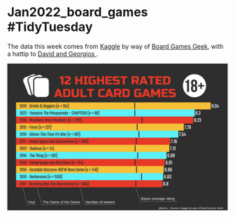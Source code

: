 # Jan2022_board_games #TidyTuesday


The data this week comes from [Kaggle](https://www.kaggle.com/jvanelteren/boardgamegeek-reviews/version/3?select=2022-01-08.csv) by way of [Board Games Geek](https://www.boardgamegeek.com/), with a hattip to [David and Georgios ](https://github.com/rfordatascience/tidytuesday/issues/382#issuecomment-1020305849).


![](board_games.png)
